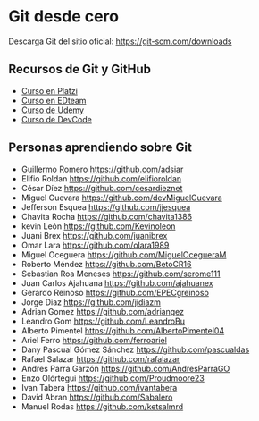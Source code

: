 # Git desde cero

Descarga Git del sitio oficial: https://git-scm.com/downloads

## Recursos de Git y GitHub

- [Curso en Platzi](https://platzi.com/cursos/git-github/)
- [Curso en EDteam](https://ed.team/cursos/git)
- [Curso de Udemy](https://www.udemy.com/git-y-github-completo-desde-cero/)
- [Curso de DevCode](https://devcode.la/cursos/git/)

## Personas aprendiendo sobre Git

- Guillermo Romero https://github.com/adsiar
- Elifio Roldan https://github.com/elifioroldan
- César Díez https://github.com/cesardieznet
- Miguel Guevara https://github.com/devMiguelGuevara
- Jefferson Esquea https://github.com/jjesquea
- Chavita Rocha https://github.com/chavita1386
- kevin León https://github.com/Kevinoleon
- Juani Brex https://github.com/juanibrex
- Omar Lara https://github.com/olara1989
- Miguel Oceguera https://github.com/MiguelOcegueraM
- Roberto Méndez https://github.com/BetoCR16
- Sebastian Roa Meneses https://github.com/serome111
- Juan Carlos Ajahuana https://github.com/ajahuanex
- Gerardo Reinoso https://github.com/EPECgreinoso
- Jorge Diaz https://github.com/jidiazm
- Adrian Gomez https://github.com/adriangez
- Leandro Gom https://github.com/LeandroBu
- Alberto Pimentel https://github.com/AlbertoPimentel04
- Ariel Ferro https://github.com/ferroariel
- Dany Pascual Gómez Sánchez https://github.com/pascualdas
- Rafael Salazar https://github.com/rafalazar
- Andres Parra Garzón https://github.com/AndresParraGO
- Enzo Olórtegui https://github.com/Proudmoore23
- Ivan Tabera https://github.com/ivantabera
- David Abran https://github.com/Sabalero
- Manuel Rodas https://github.com/ketsalmrd
